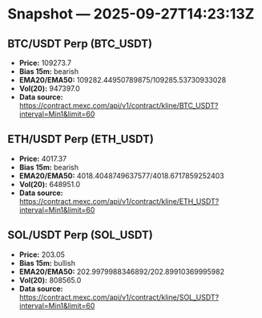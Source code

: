 # Snapshot — 2025-09-27T14:23:13Z

## BTC/USDT Perp (BTC_USDT)
- **Price:** 109273.7
- **Bias 15m:** bearish
- **EMA20/EMA50:** 109282.44950789875/109285.53730933028
- **Vol(20):** 947397.0
- **Data source:** https://contract.mexc.com/api/v1/contract/kline/BTC_USDT?interval=Min1&limit=60

## ETH/USDT Perp (ETH_USDT)
- **Price:** 4017.37
- **Bias 15m:** bearish
- **EMA20/EMA50:** 4018.4048749637577/4018.6717859252403
- **Vol(20):** 648951.0
- **Data source:** https://contract.mexc.com/api/v1/contract/kline/ETH_USDT?interval=Min1&limit=60

## SOL/USDT Perp (SOL_USDT)
- **Price:** 203.05
- **Bias 15m:** bullish
- **EMA20/EMA50:** 202.9979988346892/202.89910369995982
- **Vol(20):** 808565.0
- **Data source:** https://contract.mexc.com/api/v1/contract/kline/SOL_USDT?interval=Min1&limit=60

